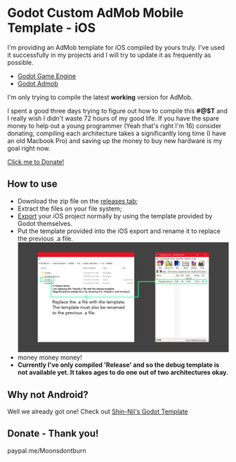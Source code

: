 Godot Custom AdMob Mobile Template - iOS
==========

I'm providing an AdMob template for iOS compiled by yours truly. I've used it successfully in my projects and I will try to update it as frequently as possible.

- [Godot Game Engine](https://godotengine.org/)
- [Godot Admob](https://github.com/kloder-games/godot-admob)

I'm only trying to compile the latest **working** version for AdMob.

I spent a good three days trying to figure out how to compile this **#@$T** and I really wish I didn't waste 72 hours of my good life.
If you have the spare money to help out a young programmer (Yeah that's right I'm 16) consider donating, compiling each architecture takes a significantly long time (I have an old Macbook Pro) and saving up the money to buy new hardware is my goal right now.

[Click me to Donate!](paypal.me/Moonsdontburn)

How to use
----------

- Download the zip file on the [releases tab]();
- Extract the files on your file system;
- [Export](https://docs.godotengine.org/en/3.1/getting_started/workflow/export/exporting_projects.html) your iOS project normally by using the template provided by Godot themselves.
- Put the template provided into the iOS export and rename it to replace the previous .a file.
![Export Screenshot](/Example.png "Example Screenshot")
- money money money!
- **Currently I've only compiled 'Release' and so the debug template is not available yet. It takes ages to do one out of two architectures okay.**

Why not Android?
-----------

Well we already got one! Check out [Shin-Nil's Godot Template](https://github.com/Shin-NiL/godot-custom-mobile-template)

Donate - Thank you!
-----------
paypal.me/Moonsdontburn
